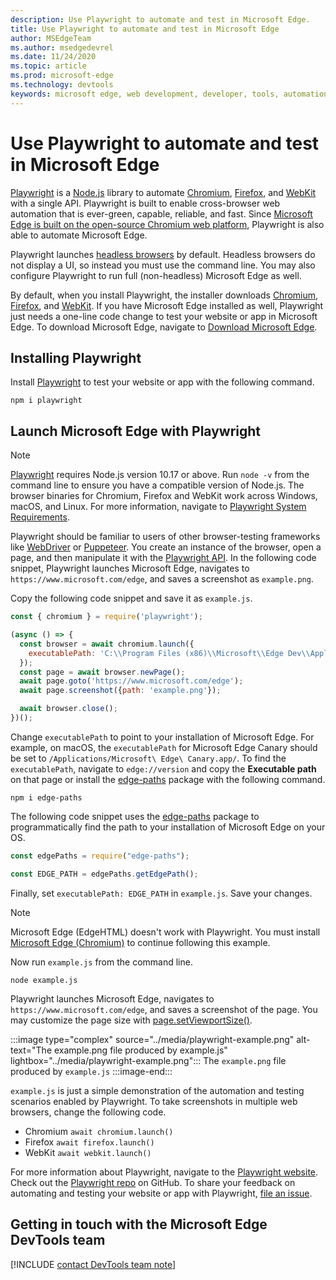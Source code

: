 ```yaml
---
description: Use Playwright to automate and test in Microsoft Edge.
title: Use Playwright to automate and test in Microsoft Edge
author: MSEdgeTeam
ms.author: msedgedevrel
ms.date: 11/24/2020
ms.topic: article
ms.prod: microsoft-edge
ms.technology: devtools
keywords: microsoft edge, web development, developer, tools, automation, test, playwright, node, javascript, npm
---
```

# Use Playwright to automate and test in Microsoft Edge

[Playwright][PlaywrightMain] is a [Node.js][NodejsMain] library to automate [Chromium][ChromiumHome], [Firefox][FirefoxMain], and [WebKit][WebKitMain] with a single API.  Playwright is built to enable cross-browser web automation that is ever-green, capable, reliable, and fast.  Since [Microsoft Edge is built on the open-source Chromium web platform][MicrosoftBlogsWindowsExperience20181206], Playwright is also able to automate Microsoft Edge.

Playwright launches [headless browsers][WikiHeadlessBrowser] by default.  Headless browsers do not display a UI, so instead you must use the command line.  You may also configure Playwright to run full \(non-headless\) Microsoft Edge as well.

By default, when you install Playwright, the installer downloads [Chromium][ChromiumHome], [Firefox][FirefoxMain], and [WebKit][WebKitMain].  If you have Microsoft Edge installed as well, Playwright just needs a one-line code change to test your website or app in Microsoft Edge.  To download Microsoft Edge, navigate to [Download Microsoft Edge][MicrosoftEdgeDownload].

## Installing Playwright

Install [Playwright][PlaywrightMain] to test your website or app with the following command.

```shell
npm i playwright
```

## Launch Microsoft Edge with Playwright

> [!NOTE]
> [Playwright][PlaywrightMain] requires Node.js version 10.17 or above. Run `node -v` from the command line to ensure you have a compatible version of Node.js.  The browser binaries for Chromium, Firefox and WebKit work across Windows, macOS, and Linux. For more information, navigate to [Playwright System Requirements][PlaywrightSystemRequirements].

Playwright should be familiar to users of other browser-testing frameworks like [WebDriver][WebDriverChromiumMain] or [Puppeteer][PuppeteerMain].  You create an instance of the browser, open a page, and then manipulate it with the [Playwright API][PlaywrightAPIReference].  In the following code snippet, Playwright launches Microsoft Edge, navigates to `https://www.microsoft.com/edge`, and saves a screenshot as `example.png`.

Copy the following code snippet and save it as `example.js`.

```javascript
const { chromium } = require('playwright');

(async () => {
  const browser = await chromium.launch({
    executablePath: 'C:\\Program Files (x86)\\Microsoft\\Edge Dev\\Application\\msedge.exe'
  });
  const page = await browser.newPage();
  await page.goto('https://www.microsoft.com/edge');
  await page.screenshot({path: 'example.png'});

  await browser.close();
})();
```

Change `executablePath` to point to your installation of Microsoft Edge.  For example, on macOS, the `executablePath` for Microsoft Edge Canary should be set to `/Applications/Microsoft\ Edge\ Canary.app/`.  To find the `executablePath`, navigate to `edge://version` and copy the **Executable path** on that page or install the [edge-paths][npmEdgePaths] package with the following command.

```shell
npm i edge-paths
```

The following code snippet uses the [edge-paths][npmEdgePaths] package to programmatically find the path to your installation of Microsoft Edge on your OS.

```javascript
const edgePaths = require("edge-paths");

const EDGE_PATH = edgePaths.getEdgePath();
```

Finally, set `executablePath: EDGE_PATH` in `example.js`.  Save your changes.

> [!NOTE]
> Microsoft Edge \(EdgeHTML\) doesn't work with Playwright.  You must install [Microsoft Edge \(Chromium\)][MicrosoftEdgeDownload] to continue following this example.

Now run `example.js` from the command line.

```shell
node example.js
```

Playwright launches Microsoft Edge, navigates to `https://www.microsoft.com/edge`, and saves a screenshot of the page.  You may customize the page size with [page.setViewportSize()][PlaywrightAPIPageSetViewport].

:::image type="complex" source="../media/playwright-example.png" alt-text="The example.png file produced by example.js" lightbox="../media/playwright-example.png":::
    The `example.png` file produced by `example.js`
:::image-end:::

`example.js` is just a simple demonstration of the automation and testing scenarios enabled by Playwright.  To take screenshots in multiple web browsers, change the following code.

*   Chromium  `await chromium.launch()`
*   Firefox  `await firefox.launch()`
*   WebKit  `await webkit.launch()`

For more information about Playwright, navigate to the [Playwright website][PlaywrightMain].  Check out the  [Playwright repo][PlaywrightRepo] on GitHub.  To share your feedback on automating and testing your website or app with Playwright, [file an issue][PlaywrightRepoNewIssue].

## Getting in touch with the Microsoft Edge DevTools team

[!INCLUDE [contact DevTools team note](../devtools-guide-chromium/includes/contact-devtools-team-note.md)]

<!-- links -->

[WebdriverChromiumMain]: ../webdriver-chromium/index.md "WebDriver | Microsoft Docs"
[PuppeteerMain]: ../puppeteer/index.md "Puppeteer | Microsoft Docs"

[MicrosoftBlogsWindowsExperience20181206]: https://blogs.windows.com/windowsexperience/2018/12/06/microsoft-edge-making-the-web-better-through-more-open-source-collaboration "Microsoft Edge: Making the web better through more open-source collaboration | Microsoft Experience Blog"

[MicrosoftEdgeDownload]: https://microsoft.com/edge "Download Microsoft Edge"

[ChromiumHome]: https://www.chromium.org/Home "Chromium | The Chromium Projects"

[FirefoxMain]: https://www.mozilla.org/firefox "Mozilla Firefox"

[NodejsMain]: https://nodejs.org "Node.js"

[npmEdgePaths]: https://www.npmjs.com/package/edge-paths "edge-paths | npm"

[PlaywrightMain]: https://playwright.dev "Playwright"
[PlaywrightAPIReference]: https://playwright.dev#?path=docs/api.md "Playwright API Reference"
[PlaywrightAPIPageSetViewport]: https://playwright.dev#?path=docs%2Fapi.md&q=pagesetviewportsizeviewportsize "page.setViewportSize(viewportSize) | Playwright API Reference"
[PlaywrightSystemRequirements]: https://playwright.dev#?path=docs/intro.md&q=system-requirements "Playwright System Requirements"

[PlaywrightRepo]: https://github.com/microsoft/playwright "Playwright | GitHub"
[PlaywrightRepoNewIssue]: https://github.com/microsoft/playwright/issues/new/choose "New issue in Playwright repo | GitHub"

[WebKitMain]: https://webkit.org "WebKit"

[WikiHeadlessBrowser]: https://en.wikipedia.org/wiki/Headless_browser "Headless browser | Wikipedia"
